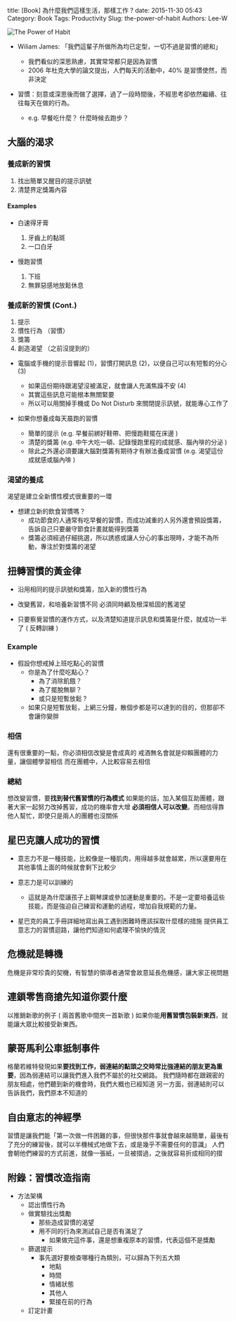 title: [Book] 為什麼我們這樣生活，那樣工作 ?
date: 2015-11-30 05:43
Category: Book
Tags: Productivity
Slug: the-power-of-habit
Authors: Lee-W


![The Power of Habit]({static}/images/books/Mo2J3YW.jpg)

<!--more-->

- Wiliam James: 「我們這輩子所做所為均已定型，一切不過是習慣的總和」
	- 我們看似的深思熟慮，其實常常都只是因為習慣
	- 2006 年杜克大學的論文提出，人們每天的活動中，40% 是習慣使然，而非決定 

- 習慣：刻意或深思後而做了選擇，過了一段時間後，不經思考卻依然繼續、往往每天在做的行為。
	- e.g. 早餐吃什麼？ 什麼時候去跑步？


## 大腦的渴求
### 養成新的習慣
1. 找出簡單又醒目的提示訊號
2. 清楚界定獎籌內容

#### Examples

- 白速得牙膏
	1. 牙齒上的黏斑
	2. 一口白牙

- 慢跑習慣
	1. 下班
	2. 無罪惡感地放鬆休息

### 養成新的習慣 (Cont.)
1. 提示
2. 慣性行為 （習慣）
3. 獎籌
4. 創造渴望 （之前沒提到的）

- 電腦或手機的提示音響起 (1)，習慣打開訊息 (2)，以便自己可以有短暫的分心 (3)
	- 如果這份期待跟渴望沒被滿足，就會讓人充滿焦躁不安 (4)
	- 其實這些訊息可能根本無關緊要
	- 所以可以用關掉手機或 Do Not Disturb 來關閉提示訊號，就能專心工作了

- 如果你想養成每天晨跑的習慣
	- 簡單的提示 (e.g. 早餐前綁好鞋帶、把慢跑鞋擺在床邊 )
	- 清楚的獎籌 (e.g. 中午大吃一頓、記錄慢跑里程的成就感、腦內啡的分泌 )
	- 除此之外還必須要讓大腦對獎籌有期待才有辦法養成習慣 (e.g. 渴望這份成就感或腦內啡 )

### 渴望的養成
渴望是建立全新慣性模式很重要的一環

- 想建立新的飲食習慣嗎？
	- 成功節食的人通常有吃早餐的習慣，而成功減重的人另外還會預設獎籌，告訴自己只要嚴守節食計畫就能得到獎籌
	- 獎籌必須經過仔細挑選，所以誘惑或讓人分心的事出現時，才能不為所動，專注於對獎籌的渴望

## 扭轉習慣的黃金律
- 沿用相同的提示訊號和獎籌，加入新的慣性行為  

- 改變舊習，和培養新習慣不同
  必須同時顧及根深柢固的舊渴望

- 只要察覺習慣的運作方式，以及清楚知道提示訊息和獎籌是什麼，就成功一半了 ( 反轉訓練 )

### Example
- 假設你想戒掉上班吃點心的習慣  
	- 你是為了什麼吃點心？  
		- 為了消除飢餓？
		- 為了擺脫無聊？
		- 或只是短暫放鬆 ?
	- 如果只是短暫放鬆，上網三分鐘，散個步都是可以達到的目的，但那卻不會讓你變胖

### 相信
還有很重要的一點，你必須相信改變是會成真的
戒酒無名會就是仰賴團體的力量，讓個體學習相信
而在團體中，人比較容易去相信

### 總結
想改變習慣，要**找到替代舊習慣的行為模式**
如果能的話，加入某個互助團體，跟著大家一起努力改掉舊習，成功的機率會大增
**必須相信人可以改變**。而相信得靠他人幫忙，即使只是兩人的團體也沒關係

## 星巴克讓人成功的習慣
- 意志力不是一種技能，比較像是一種肌肉，用得越多就會越累，所以還要用在其他事情上面的時候就會剩下比較少

- 意志力是可以訓練的
	- 這就是為什麼讓孩子上鋼琴課或參加運動是重要的。不是一定要培養這些技能，而是強迫自己練習和運動的過程，增加自我規範的力量。

- 星巴克的員工手冊詳細地寫出員工遇到困難時應該採取什麼樣的措施
  提供員工意志力的習慣迴路，讓他們知道如何處理不愉快的情況

## 危機就是轉機
危機是非常珍貴的契機，有智慧的領導者通常會故意延長危機感，讓大家正視問題

## 連鎖零售商搶先知道你要什麼
以推銷新歌的例子 ( 兩首舊歌中間夾一首新歌 )
如果你能**用舊習慣包裝新東西**，就能讓大眾比較接受新東西。

## 蒙哥馬利公車抵制事件
格蘭若維特發現如果**要找到工作，弱連結的點頭之交時常比強連結的朋友更為重要**，因為弱連結可以讓我們進入我們不屬於的社交網路。
我們隨時都在跟親密的朋友相處，他們聽到新的機會時，我們大概也已經知道
另一方面，弱連結則可以告訴我們，我們原本不知道的

## 自由意志的神經學
習慣是讓我們能「第一次做一件困難的事，但很快那件事就會越來越簡單，最後有了充分的練習後，就可以半機械式地做下去，或是幾乎不需要任何的意識」
人們會朝他們練習的方式前進，就像一張紙，一旦被摺過，之後就容易折成相同的摺

## 附錄：習慣改造指南

- 方法架構
	- 認出慣性行為
	- 做實驗找出獎勵
		- 那些造成習慣的渴望
		- 用不同的行為來測試自己是否有滿足了
			- 如果做完這件事，還是想重複原本的習慣，代表這個不是獎勵
	- 篩選提示
		- 事先選好要檢查哪種行為類別，可以歸為下列五大類
			- 地點
			- 時間
			- 情緒狀態
			- 其他人
			- 緊接在前的行為
	- 訂定計畫